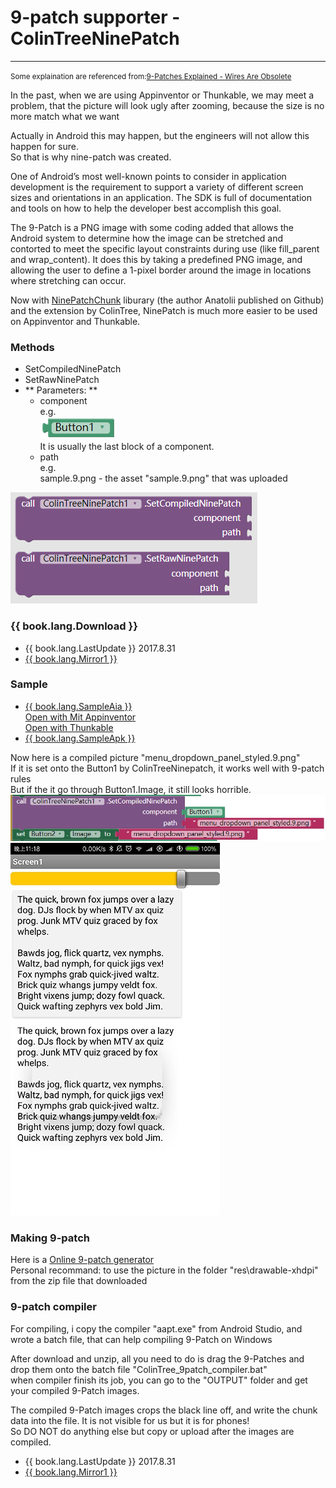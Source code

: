 # 9-patch supporter - ColinTreeNinePatch

---

<small>Some explaination are referenced from:[9-Patches Explained - Wires Are Obsolete](http://wiresareobsolete.com/2010/06/9-patches/)</small>

In the past, when we are using Appinventor or Thunkable, we may meet a problem, that the picture will look ugly after zooming, because the size is no more match what we want  

Actually in Android this may happen, but the engineers will not allow this happen for sure.  
So that is why nine-patch was created.

One of Android’s most well-known points to consider in application development is the requirement to support a variety of different screen sizes and orientations in an application. The SDK is full of documentation and tools on how to help the developer best accomplish this goal.

The 9-Patch is a PNG image with some coding added that allows the Android system to determine how the image can be stretched and contorted to meet the specific layout constraints during use (like fill_parent and wrap_content).  It does this by taking a predefined PNG image, and allowing the user to define a 1-pixel border around the image in locations where stretching can occur.

Now with [NinePatchChunk](https://github.com/Anatolii/NinePatchChunk) liburary (the author Anatolii published on Github) and the extension by ColinTree, NinePatch is much more easier to be used on Appinventor and Thunkable. 

### Methods

* SetCompiledNinePatch
* SetRawNinePatch
* ** Parameters: **
  * component  
    e.g.    
    ![](../images/ColinTreeNinePatch/component_block_sample.png)  
    It is usually the last block of a component.
  * path  
    e.g.  
    sample.9.png - the asset "sample.9.png" that was uploaded

![](../images/ColinTreeNinePatch/methods.png)

### {{ book.lang.Download }}

* {{ book.lang.LastUpdate }} 2017.8.31
* <a href="/aix/cn.colintree.aix.ColinTreeNinePatch.aix" target="_blank">{{ book.lang.Mirror1 }}</a>

### Sample

* [{{ book.lang.SampleAia }}](https://github.com/ColinTree/aix_colintree_cn/releases/download/ColinTreeNinePatchTest/ColinTreeNinePatch_en.aia)  
  [Open with Mit Appinventor](http://ai2.appinventor.mit.edu/?repo=aix.colintree.cn/templates/ColinTreeNinePatchTesten/ColinTreeNinePatchTesten.asc)  
  [Open with Thunkable](http://app.thunkable.com/?repo=aix.colintree.cn/templates/ColinTreeNinePatchTesten/ColinTreeNinePatchTesten.asc)
* [{{ book.lang.SampleApk }}](https://github.com/ColinTree/aix_colintree_cn/releases/download/ColinTreeNinePatchTest/ColinTreeNinePatch_en.apk)  

Now here is a compiled picture "menu_dropdown_panel_styled.9.png"  
If it is set onto the Button1 by ColinTreeNinepatch, it works well with 9-patch rules  
But if the it go through Button1.Image, it still looks horrible.
![](../images/ColinTreeNinePatch/aiaRuntimeCode.png)  
![](../images/ColinTreeNinePatch/aiaRuntimeScreenshot.png)

### Making 9-patch

Here is a [Online 9-patch generator](https://romannurik.github.io/AndroidAssetStudio/nine-patches.html)  
Personal recommand: to use the picture in the folder "res\drawable-xhdpi\" from the zip file that downloaded

### 9-patch compiler

For compiling, i copy the compiler "aapt.exe" from Android Studio, and wrote a batch file, that can help compiling 9-Patch on Windows  

After download and unzip, all you need to do is drag the 9-Patches and drop them onto the batch file "ColinTree_9patch_compiler.bat"  
when compiler finish its job, you can go to the "OUTPUT" folder and get your compiled 9-Patch images.  

The compiled 9-Patch images crops the black line off, and write the chunk data into the file. It is not visible for us but it is for phones!  
So DO NOT do anything else but copy or upload after the images are compiled. 
* {{ book.lang.LastUpdate }} 2017.8.31
* <a href="/aix/ColinTree_9patch_compiler.zip" target="_blank">{{ book.lang.Mirror1 }}</a>